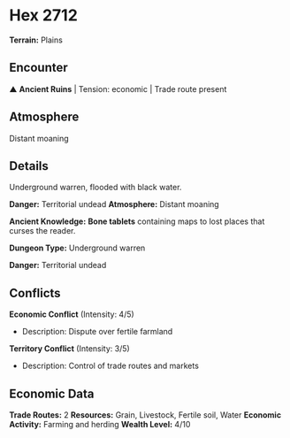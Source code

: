 # Hex 2712

**Terrain:** Plains

## Encounter
▲ **Ancient Ruins** | Tension: economic | Trade route present

## Atmosphere
Distant moaning

## Details
Underground warren, flooded with black water.

**Danger:** Territorial undead
**Atmosphere:** Distant moaning


**Ancient Knowledge:** **Bone tablets** containing maps to lost places that curses the reader.

**Dungeon Type:** Underground warren

**Danger:** Territorial undead

## Conflicts
**Economic Conflict** (Intensity: 4/5)
- Description: Dispute over fertile farmland

**Territory Conflict** (Intensity: 3/5)
- Description: Control of trade routes and markets

## Economic Data
**Trade Routes:** 2
**Resources:** Grain, Livestock, Fertile soil, Water
**Economic Activity:** Farming and herding
**Wealth Level:** 4/10
